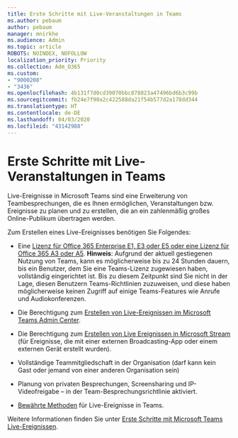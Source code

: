 ```yaml
---
title: Erste Schritte mit Live-Veranstaltungen in Teams
ms.author: pebaum
author: pebaum
manager: mnirkhe
ms.audience: Admin
ms.topic: article
ROBOTS: NOINDEX, NOFOLLOW
localization_priority: Priority
ms.collection: Adm_O365
ms.custom:
- "9000208"
- "3436"
ms.openlocfilehash: 4b131f7d0cd39070bbc878823a47496bd6b3c99b
ms.sourcegitcommit: fb24e7f90a2c422588da21f54b577d2a178dd344
ms.translationtype: HT
ms.contentlocale: de-DE
ms.lasthandoff: 04/03/2020
ms.locfileid: "43142988"
---
```

# <a name="getting-started-with-teams-live-events"></a>Erste Schritte mit Live-Veranstaltungen in Teams

Live-Ereignisse in Microsoft Teams sind eine Erweiterung von Teambesprechungen, die es Ihnen ermöglichen, Veranstaltungen bzw. Ereignisse zu planen und zu erstellen, die an ein zahlenmäßig großes Online-Publikum übertragen werden.

Zum Erstellen eines Live-Ereignisses benötigen Sie Folgendes:

- Eine [Lizenz für Office 365 Enterprise E1, E3 oder E5 oder eine Lizenz für Office 365 A3 oder A5](https://docs.microsoft.com/microsoftteams/teams-live-events/set-up-for-teams-live-events#step-2-get-and-assign-licenses). **Hinweis**: Aufgrund der aktuell gestiegenen Nutzung von Teams, kann es möglicherweise bis zu 24 Stunden dauern, bis ein Benutzer, dem Sie eine Teams-Lizenz zugewiesen haben, vollständig eingerichtet ist. Bis zu diesem Zeitpunkt sind Sie nicht in der Lage, diesen Benutzern Teams-Richtlinien zuzuweisen, und diese haben möglicherweise keinen Zugriff auf einige Teams-Features wie Anrufe und Audiokonferenzen.

- Die Berechtigung zum [Erstellen von Live-Ereignissen im Microsoft Teams Admin Center](https://docs.microsoft.com/microsoftteams/teams-live-events/set-up-for-teams-live-events#create-or-edit-a-live-events-policy).

- Die Berechtigung zum [Erstellen von Live Ereignissen in Microsoft Stream](https://docs.microsoft.com/microsoftteams/teams-live-events/what-are-teams-live-events) (für Ereignisse, die mit einer externen Broadcasting-App oder einem externen Gerät erstellt wurden).

- Vollständige Teammitgliedschaft in der Organisation (darf kann kein Gast oder jemand von einer anderen Organisation sein)

- Planung von privaten Besprechungen, Screensharing und IP-Videofreigabe – in der Team-Besprechungsrichtlinie aktiviert.

- [Bewährte Methoden](https://support.office.com/article/Best-practices-for-producing-a-Teams-live-event-e500370e-4dd1-4187-8b48-af10ef02cf42) für Live-Ereignisse in Teams.

Weitere Informationen finden Sie unter [Erste Schritte mit Microsoft Teams Live-Ereignissen](https://support.office.com/article/get-started-with-microsoft-teams-live-events-d077fec2-a058-483e-9ab5-1494afda578a).
